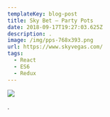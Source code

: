 ```yaml
---
templateKey: blog-post
title: Sky Bet – Party Pots
date: 2018-09-17T19:27:03.625Z
description: . 
image: /img/pps-768x393.png
url: https://www.skyvegas.com/
tags:
  - React
  - ES6
  - Redux
---
```

![](/img/pps-768x393.png)

.

